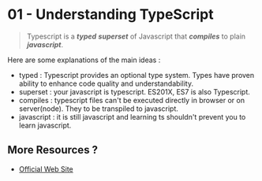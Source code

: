 01 - Understanding TypeScript
===
> Typescript is a _**typed**_ _**superset**_ of Javascript that _**compiles**_ to plain _**javascript**_.

Here are some explanations of the main ideas :
- typed : Typescript provides an optional type system. Types have proven ability to enhance code quality and understandability.
- superset : your javascript is typescript. ES201X, ES7 is also Typescript. 
- compiles : typescript files can't be executed directly in browser or on server(node). They to be transpiled to javascript.
- javascript : it is still javascript and learning ts shouldn't prevent you to learn javascript.

More Resources ?
---
- [Official Web Site](https://www.typescriptlang.org/)